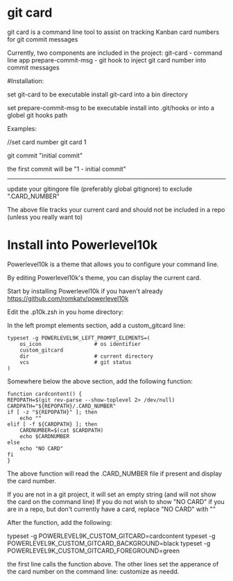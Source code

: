 # git card
git card is a command line tool to assist on tracking Kanban card numbers for git commit messages

Currently, two components are included in the project:
git-card  - command line app
prepare-commit-msg - git hook to inject git card number into commit messages

#Installation:

set git-card to be executable
install git-card into a bin directory

set prepare-commit-msg to be executable
install into .git/hooks or into a globel git hooks path

Examples:

//set card number
git card 1

git commit "initial commit"

the first commit will be 
"1 - initial commit"

*******
update your gitingore file (preferably global gitignore) to exclude 
".CARD_NUMBER"

The above file tracks your current card and should not be included in a repo (unless you really want to)


# Install into Powerlevel10k

Powerlevel10k is a theme that allows you to configure your command line.

By editing Powerlevel10k's theme, you can display the current card.

Start by installing Powerlevel10k if you haven't already
https://github.com/romkatv/powerlevel10k

Edit the .p10k.zsh in you home directory:

In the left prompt elements section, add a custom_gitcard line:

    typeset -g POWERLEVEL9K_LEFT_PROMPT_ELEMENTS=(
        os_icon                 # os identifier
        custom_gitcard
        dir                     # current directory
        vcs                     # git status
    )

Somewhere below the above section, add the following function:

    function cardcontent() {
    REPOPATH=$(git rev-parse --show-toplevel 2> /dev/null)
    CARDPATH="${REPOPATH}/.CARD_NUMBER"
    if [ -z "${REPOPATH}" ]; then
        echo ""
    elif [ -f ${CARDPATH} ]; then
        CARDNUMBER=$(cat $CARDPATH)
        echo $CARDNUMBER
    else
        echo "NO CARD"
    fi
    }

The above function will read the .CARD_NUMBER file if present and display the card number.

If you are not in a git project, it will set an empty string (and will not show the card on the command line)
If you do not wish to show "NO CARD" if you are in a repo, but don't currently have a card, replace "NO CARD" with ""

After the function, add the following:

  typeset -g POWERLEVEL9K_CUSTOM_GITCARD=cardcontent
  typeset -g POWERLEVEL9K_CUSTOM_GITCARD_BACKGROUND=black
  typeset -g POWERLEVEL9K_CUSTOM_GITCARD_FOREGROUND=green

the first line calls the function above.
The other lines set the apperance of the card number on the command line: customize as needd.


